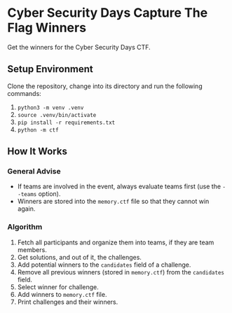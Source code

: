 # Cyber Security Days Capture The Flag Winners

Get the winners for the Cyber Security Days CTF.

## Setup Environment

Clone the repository, change into its directory and run the following commands:

1. `python3 -m venv .venv`
2. `source .venv/bin/activate`
3. `pip install -r requirements.txt`
4. `python -m ctf`

## How It Works

### General Advise

- If teams are involved in the event, always evaluate teams first (use the `--teams` option).
- Winners are stored into the `memory.ctf` file so that they cannot win again.

### Algorithm

1. Fetch all participants and organize them into teams, if they are team members.
2. Get solutions, and out of it, the challenges.
3. Add potential winners to the `candidates` field of a challenge.
4. Remove all previous winners (stored in `memory.ctf`) from the `candidates` field.
5. Select winner for challenge.
6. Add winners to `memory.ctf` file.
7. Print challenges and their winners.
